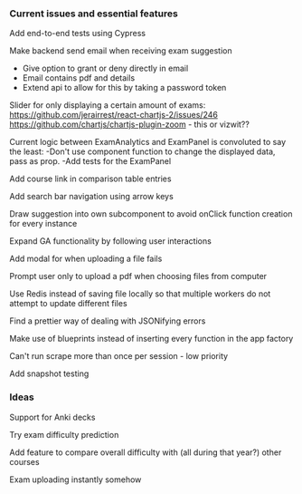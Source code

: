 ### Current issues and essential features

Add end-to-end tests using Cypress

Make backend send email when receiving exam suggestion 
- Give option to grant or deny directly in email
- Email contains pdf and details
- Extend api to allow for this by taking a password token

Slider for only displaying a certain amount of exams: 
https://github.com/jerairrest/react-chartjs-2/issues/246
https://github.com/chartjs/chartjs-plugin-zoom - this or vizwit??

Current logic between ExamAnalytics and ExamPanel is convoluted to say the least:
-Don't use component function to change the displayed data, pass as prop.
-Add tests for the ExamPanel

Add course link in comparison table entries

Add search bar navigation using arrow keys

Draw suggestion into own subcomponent to avoid onClick function creation for every instance

Expand GA functionality by following user interactions

Add modal for when uploading a file fails

Prompt user only to upload a pdf when choosing files from computer

Use Redis instead of saving file locally so that multiple workers do not attempt to
update different files

Find a prettier way of dealing with JSONifying errors

Make use of blueprints instead of inserting every function in the app factory

Can't run scrape more than once per session - low priority

Add snapshot testing

### Ideas

Support for Anki decks

Try exam difficulty prediction

Add feature to compare overall difficulty with (all during that year?) other courses

Exam uploading instantly somehow
